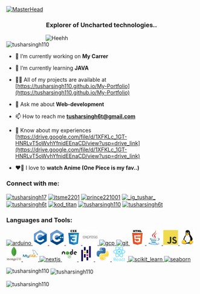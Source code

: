 [![MasterHead](https://s13.gifyu.com/images/Sjln9.gif)](https://tusharsingh110.github.io/My-Portfolio/)
<h3 align="center">Explorer of Uncharted technologies..</h3>
<img align="right" alt="Heehh" width="400"  src = "https://m.media-amazon.com/images/I/91r30SxfmaL.jpg">
<p align="left"> <img src="https://komarev.com/ghpvc/?username=tusharsingh110&label=Profile%20views&color=0e75b6&style=flat" alt="tusharsingh110" /> </p>


- 🔭 I’m currently working on **My Carrer**

- 🌱 I’m currently learning **JAVA**

- 👨‍💻 All of my projects are available at [https://tusharsingh110.github.io/My-Portfolio](https://tusharsingh110.github.io/My-Portfolio)

- 💬 Ask me about **Web-development**

- 📫 How to reach me **tusharsingh6t@gmail.com**

- 📄 Know about my experiences [https://drive.google.com/file/d/1XFKLc_1GT-HNRLvT5oWvhYfnidEEnaCD/view?usp=drive_link](https://drive.google.com/file/d/1XFKLc_1GT-HNRLvT5oWvhYfnidEEnaCD/view?usp=drive_link)

- ❤️‍🔥 I love to **watch Anime (One Piece is my fav..)**

<h3 align="left">Connect with me:</h3>
<p align="left">
<a href="https://linkedin.com/in/tusharsingh17" target="blank"><img align="center" src="https://raw.githubusercontent.com/rahuldkjain/github-profile-readme-generator/master/src/images/icons/Social/linked-in-alt.svg" alt="tusharsingh17" height="30" width="40" /></a>
<a href="https://kaggle.com/itsme2201" target="blank"><img align="center" src="https://raw.githubusercontent.com/rahuldkjain/github-profile-readme-generator/master/src/images/icons/Social/kaggle.svg" alt="itsme2201" height="30" width="40" /></a>
<a href="https://fb.com/prince221001" target="blank"><img align="center" src="https://raw.githubusercontent.com/rahuldkjain/github-profile-readme-generator/master/src/images/icons/Social/facebook.svg" alt="prince221001" height="30" width="40" /></a>
<a href="https://instagram.com/_ig_tushar_" target="blank"><img align="center" src="https://raw.githubusercontent.com/rahuldkjain/github-profile-readme-generator/master/src/images/icons/Social/instagram.svg" alt="_ig_tushar_" height="30" width="40" /></a>
<a href="https://www.hackerrank.com/tusharsingh6t" target="blank"><img align="center" src="https://raw.githubusercontent.com/rahuldkjain/github-profile-readme-generator/master/src/images/icons/Social/hackerrank.svg" alt="tusharsingh6t" height="30" width="40" /></a>
<a href="https://codeforces.com/profile/kod_titan" target="blank"><img align="center" src="https://raw.githubusercontent.com/rahuldkjain/github-profile-readme-generator/master/src/images/icons/Social/codeforces.svg" alt="kod_titan" height="30" width="40" /></a>
<a href="https://www.leetcode.com/tusharsingh110" target="blank"><img align="center" src="https://raw.githubusercontent.com/rahuldkjain/github-profile-readme-generator/master/src/images/icons/Social/leet-code.svg" alt="tusharsingh110" height="30" width="40" /></a>
<a href="https://auth.geeksforgeeks.org/user/tusharsingh6t" target="blank"><img align="center" src="https://raw.githubusercontent.com/rahuldkjain/github-profile-readme-generator/master/src/images/icons/Social/geeks-for-geeks.svg" alt="tusharsingh6t" height="30" width="40" /></a>
</p>

<h3 align="left">Languages and Tools:</h3>
<p align="left"> <a href="https://www.arduino.cc/" target="_blank" rel="noreferrer"> <img src="https://cdn.worldvectorlogo.com/logos/arduino-1.svg" alt="arduino" width="40" height="40"/> </a> <a href="https://www.cprogramming.com/" target="_blank" rel="noreferrer"> <img src="https://raw.githubusercontent.com/devicons/devicon/master/icons/c/c-original.svg" alt="c" width="40" height="40"/> </a> <a href="https://www.w3schools.com/cpp/" target="_blank" rel="noreferrer"> <img src="https://raw.githubusercontent.com/devicons/devicon/master/icons/cplusplus/cplusplus-original.svg" alt="cplusplus" width="40" height="40"/> </a> <a href="https://www.w3schools.com/css/" target="_blank" rel="noreferrer"> <img src="https://raw.githubusercontent.com/devicons/devicon/master/icons/css3/css3-original-wordmark.svg" alt="css3" width="40" height="40"/> </a> <a href="https://expressjs.com" target="_blank" rel="noreferrer"> <img src="https://raw.githubusercontent.com/devicons/devicon/master/icons/express/express-original-wordmark.svg" alt="express" width="40" height="40"/> </a> <a href="https://cloud.google.com" target="_blank" rel="noreferrer"> <img src="https://www.vectorlogo.zone/logos/google_cloud/google_cloud-icon.svg" alt="gcp" width="40" height="40"/> </a> <a href="https://git-scm.com/" target="_blank" rel="noreferrer"> <img src="https://www.vectorlogo.zone/logos/git-scm/git-scm-icon.svg" alt="git" width="40" height="40"/> </a> <a href="https://www.w3.org/html/" target="_blank" rel="noreferrer"> <img src="https://raw.githubusercontent.com/devicons/devicon/master/icons/html5/html5-original-wordmark.svg" alt="html5" width="40" height="40"/> </a> <a href="https://www.java.com" target="_blank" rel="noreferrer"> <img src="https://raw.githubusercontent.com/devicons/devicon/master/icons/java/java-original.svg" alt="java" width="40" height="40"/> </a> <a href="https://developer.mozilla.org/en-US/docs/Web/JavaScript" target="_blank" rel="noreferrer"> <img src="https://raw.githubusercontent.com/devicons/devicon/master/icons/javascript/javascript-original.svg" alt="javascript" width="40" height="40"/> </a> <a href="https://www.linux.org/" target="_blank" rel="noreferrer"> <img src="https://raw.githubusercontent.com/devicons/devicon/master/icons/linux/linux-original.svg" alt="linux" width="40" height="40"/> </a> <a href="https://www.mongodb.com/" target="_blank" rel="noreferrer"> <img src="https://raw.githubusercontent.com/devicons/devicon/master/icons/mongodb/mongodb-original-wordmark.svg" alt="mongodb" width="40" height="40"/> </a> <a href="https://www.mysql.com/" target="_blank" rel="noreferrer"> <img src="https://raw.githubusercontent.com/devicons/devicon/master/icons/mysql/mysql-original-wordmark.svg" alt="mysql" width="40" height="40"/> </a> <a href="https://nextjs.org/" target="_blank" rel="noreferrer"> <img src="https://cdn.worldvectorlogo.com/logos/nextjs-2.svg" alt="nextjs" width="40" height="40"/> </a> <a href="https://nodejs.org" target="_blank" rel="noreferrer"> <img src="https://raw.githubusercontent.com/devicons/devicon/master/icons/nodejs/nodejs-original-wordmark.svg" alt="nodejs" width="40" height="40"/> </a> <a href="https://pandas.pydata.org/" target="_blank" rel="noreferrer"> <img src="https://raw.githubusercontent.com/devicons/devicon/2ae2a900d2f041da66e950e4d48052658d850630/icons/pandas/pandas-original.svg" alt="pandas" width="40" height="40"/> </a> <a href="https://www.python.org" target="_blank" rel="noreferrer"> <img src="https://raw.githubusercontent.com/devicons/devicon/master/icons/python/python-original.svg" alt="python" width="40" height="40"/> </a> <a href="https://reactjs.org/" target="_blank" rel="noreferrer"> <img src="https://raw.githubusercontent.com/devicons/devicon/master/icons/react/react-original-wordmark.svg" alt="react" width="40" height="40"/> </a> <a href="https://scikit-learn.org/" target="_blank" rel="noreferrer"> <img src="https://upload.wikimedia.org/wikipedia/commons/0/05/Scikit_learn_logo_small.svg" alt="scikit_learn" width="40" height="40"/> </a> <a href="https://seaborn.pydata.org/" target="_blank" rel="noreferrer"> <img src="https://seaborn.pydata.org/_images/logo-mark-lightbg.svg" alt="seaborn" width="40" height="40"/> </a> </p>

<p><img align="left" src="https://github-readme-stats.vercel.app/api/top-langs?username=tusharsingh110&show_icons=true&locale=en&layout=compact" alt="tusharsingh110" /></p>

<p>&nbsp;<img align="center" src="https://github-readme-stats.vercel.app/api?username=tusharsingh110&show_icons=true&locale=en" alt="tusharsingh110" /></p>

<p><img align="center" src="https://github-readme-streak-stats.herokuapp.com/?user=tusharsingh110&" alt="tusharsingh110" /></p>

